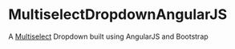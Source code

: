 # MultiselectDropdownAngularJS

A [Multiselect](http://plnkr.co/edit/gFqbY8?p=preview) Dropdown built using AngularJS and Bootstrap

